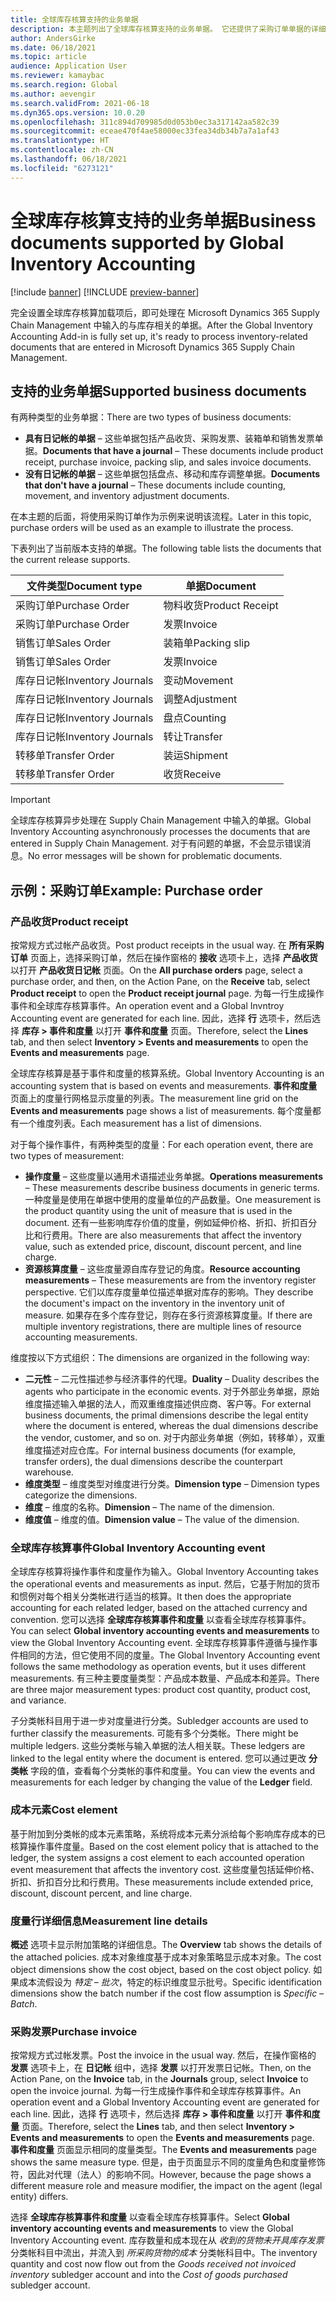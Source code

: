 ```yaml
---
title: 全球库存核算支持的业务单据
description: 本主题列出了全球库存核算支持的业务单据。 它还提供了采购订单单据的详细示例。
author: AndersGirke
ms.date: 06/18/2021
ms.topic: article
audience: Application User
ms.reviewer: kamaybac
ms.search.region: Global
ms.author: aevengir
ms.search.validFrom: 2021-06-18
ms.dyn365.ops.version: 10.0.20
ms.openlocfilehash: 311c894d709985d0d053b0ec3a317142aa582c39
ms.sourcegitcommit: eceae470f4ae58000ec33fea34db34b7a7a1af43
ms.translationtype: HT
ms.contentlocale: zh-CN
ms.lasthandoff: 06/18/2021
ms.locfileid: "6273121"
---
```

# <a name="business-documents-supported-by-global-inventory-accounting"></a><span data-ttu-id="5c698-104">全球库存核算支持的业务单据</span><span class="sxs-lookup"><span data-stu-id="5c698-104">Business documents supported by Global Inventory Accounting</span></span>

[!include [banner](../includes/banner.md)]
[!INCLUDE [preview-banner](../includes/preview-banner.md)]

<span data-ttu-id="5c698-105">完全设置全球库存核算加载项后，即可处理在 Microsoft Dynamics 365 Supply Chain Management 中输入的与库存相关的单据。</span><span class="sxs-lookup"><span data-stu-id="5c698-105">After the Global Inventory Accounting Add-in is fully set up, it's ready to process inventory-related documents that are entered in Microsoft Dynamics 365 Supply Chain Management.</span></span>

## <a name="supported-business-documents"></a><span data-ttu-id="5c698-106">支持的业务单据</span><span class="sxs-lookup"><span data-stu-id="5c698-106">Supported business documents</span></span>

<span data-ttu-id="5c698-107">有两种类型的业务单据：</span><span class="sxs-lookup"><span data-stu-id="5c698-107">There are two types of business documents:</span></span>

- <span data-ttu-id="5c698-108">**具有日记帐的单据** – 这些单据包括产品收货、采购发票、装箱单和销售发票单据。</span><span class="sxs-lookup"><span data-stu-id="5c698-108">**Documents that have a journal** – These documents include product receipt, purchase invoice, packing slip, and sales invoice documents.</span></span>
- <span data-ttu-id="5c698-109">**没有日记帐的单据** – 这些单据包括盘点、移动和库存调整单据。</span><span class="sxs-lookup"><span data-stu-id="5c698-109">**Documents that don't have a journal** – These documents include counting, movement, and inventory adjustment documents.</span></span>

<span data-ttu-id="5c698-110">在本主题的后面，将使用采购订单作为示例来说明该流程。</span><span class="sxs-lookup"><span data-stu-id="5c698-110">Later in this topic, purchase orders will be used as an example to illustrate the process.</span></span>

<span data-ttu-id="5c698-111">下表列出了当前版本支持的单据。</span><span class="sxs-lookup"><span data-stu-id="5c698-111">The following table lists the documents that the current release supports.</span></span>

| <span data-ttu-id="5c698-112">文件类型</span><span class="sxs-lookup"><span data-stu-id="5c698-112">Document type</span></span>      | <span data-ttu-id="5c698-113">单据</span><span class="sxs-lookup"><span data-stu-id="5c698-113">Document</span></span>        |
|--------------------|-----------------|
| <span data-ttu-id="5c698-114">采购订单</span><span class="sxs-lookup"><span data-stu-id="5c698-114">Purchase Order</span></span>     | <span data-ttu-id="5c698-115">物料收货</span><span class="sxs-lookup"><span data-stu-id="5c698-115">Product Receipt</span></span> |
| <span data-ttu-id="5c698-116">采购订单</span><span class="sxs-lookup"><span data-stu-id="5c698-116">Purchase Order</span></span>     | <span data-ttu-id="5c698-117">发票</span><span class="sxs-lookup"><span data-stu-id="5c698-117">Invoice</span></span>         |
| <span data-ttu-id="5c698-118">销售订单</span><span class="sxs-lookup"><span data-stu-id="5c698-118">Sales Order</span></span>        | <span data-ttu-id="5c698-119">装箱单</span><span class="sxs-lookup"><span data-stu-id="5c698-119">Packing slip</span></span>    |
| <span data-ttu-id="5c698-120">销售订单</span><span class="sxs-lookup"><span data-stu-id="5c698-120">Sales Order</span></span>        | <span data-ttu-id="5c698-121">发票</span><span class="sxs-lookup"><span data-stu-id="5c698-121">Invoice</span></span>         |
| <span data-ttu-id="5c698-122">库存日记帐</span><span class="sxs-lookup"><span data-stu-id="5c698-122">Inventory Journals</span></span> | <span data-ttu-id="5c698-123">变动</span><span class="sxs-lookup"><span data-stu-id="5c698-123">Movement</span></span>        |
| <span data-ttu-id="5c698-124">库存日记帐</span><span class="sxs-lookup"><span data-stu-id="5c698-124">Inventory Journals</span></span> | <span data-ttu-id="5c698-125">调整</span><span class="sxs-lookup"><span data-stu-id="5c698-125">Adjustment</span></span>      |
| <span data-ttu-id="5c698-126">库存日记帐</span><span class="sxs-lookup"><span data-stu-id="5c698-126">Inventory Journals</span></span> | <span data-ttu-id="5c698-127">盘点</span><span class="sxs-lookup"><span data-stu-id="5c698-127">Counting</span></span>        |
| <span data-ttu-id="5c698-128">库存日记帐</span><span class="sxs-lookup"><span data-stu-id="5c698-128">Inventory Journals</span></span> | <span data-ttu-id="5c698-129">转让</span><span class="sxs-lookup"><span data-stu-id="5c698-129">Transfer</span></span>        |
| <span data-ttu-id="5c698-130">转移单</span><span class="sxs-lookup"><span data-stu-id="5c698-130">Transfer Order</span></span>     | <span data-ttu-id="5c698-131">装运</span><span class="sxs-lookup"><span data-stu-id="5c698-131">Shipment</span></span>        |
| <span data-ttu-id="5c698-132">转移单</span><span class="sxs-lookup"><span data-stu-id="5c698-132">Transfer Order</span></span>     | <span data-ttu-id="5c698-133">收货</span><span class="sxs-lookup"><span data-stu-id="5c698-133">Receive</span></span>         |

> [!IMPORTANT]
> <span data-ttu-id="5c698-134">全球库存核算异步处理在 Supply Chain Management 中输入的单据。</span><span class="sxs-lookup"><span data-stu-id="5c698-134">Global Inventory Accounting asynchronously processes the documents that are entered in Supply Chain Management.</span></span> <span data-ttu-id="5c698-135">对于有问题的单据，不会显示错误消息。</span><span class="sxs-lookup"><span data-stu-id="5c698-135">No error messages will be shown for problematic documents.</span></span>

## <a name="example-purchase-order"></a><span data-ttu-id="5c698-136">示例：采购订单</span><span class="sxs-lookup"><span data-stu-id="5c698-136">Example: Purchase order</span></span>

### <a name="product-receipt"></a><span data-ttu-id="5c698-137">产品收货</span><span class="sxs-lookup"><span data-stu-id="5c698-137">Product receipt</span></span>

<span data-ttu-id="5c698-138">按常规方式过帐产品收货。</span><span class="sxs-lookup"><span data-stu-id="5c698-138">Post product receipts in the usual way.</span></span> <span data-ttu-id="5c698-139">在 **所有采购订单** 页面上，选择采购订单，然后在操作窗格的 **接收** 选项卡上，选择 **产品收货** 以打开 **产品收货日记帐** 页面。</span><span class="sxs-lookup"><span data-stu-id="5c698-139">On the **All purchase orders** page, select a purchase order, and then, on the Action Pane, on the **Receive** tab, select **Product receipt** to open the **Product receipt journal** page.</span></span> <span data-ttu-id="5c698-140">为每一行生成操作事件和全球库存核算事件。</span><span class="sxs-lookup"><span data-stu-id="5c698-140">An operation event and a Global Invntroy Accounting event are generated for each line.</span></span> <span data-ttu-id="5c698-141">因此，选择 **行** 选项卡，然后选择 **库存 \> 事件和度量** 以打开 **事件和度量** 页面。</span><span class="sxs-lookup"><span data-stu-id="5c698-141">Therefore, select the **Lines** tab, and then select **Inventory \> Events and measurements** to open the **Events and measurements** page.</span></span>

<span data-ttu-id="5c698-142">全球库存核算是基于事件和度量的核算系统。</span><span class="sxs-lookup"><span data-stu-id="5c698-142">Global Inventory Accounting is an accounting system that is based on events and measurements.</span></span> <span data-ttu-id="5c698-143">**事件和度量** 页面上的度量行网格显示度量的列表。</span><span class="sxs-lookup"><span data-stu-id="5c698-143">The measurement line grid on the **Events and measurements** page shows a list of measurements.</span></span> <span data-ttu-id="5c698-144">每个度量都有一个维度列表。</span><span class="sxs-lookup"><span data-stu-id="5c698-144">Each measurement has a list of dimensions.</span></span>

<span data-ttu-id="5c698-145">对于每个操作事件，有两种类型的度量：</span><span class="sxs-lookup"><span data-stu-id="5c698-145">For each operation event, there are two types of measurement:</span></span>

- <span data-ttu-id="5c698-146">**操作度量** – 这些度量以通用术语描述业务单据。</span><span class="sxs-lookup"><span data-stu-id="5c698-146">**Operations measurements** – These measurements describe business documents in generic terms.</span></span> <span data-ttu-id="5c698-147">一种度量是使用在单据中使用的度量单位的产品数量。</span><span class="sxs-lookup"><span data-stu-id="5c698-147">One measurement is the product quantity using the unit of measure that is used in the document.</span></span> <span data-ttu-id="5c698-148">还有一些影响库存价值的度量，例如延伸价格、折扣、折扣百分比和行费用。</span><span class="sxs-lookup"><span data-stu-id="5c698-148">There are also measurements that affect the inventory value, such as extended price, discount, discount percent, and line charge.</span></span>
- <span data-ttu-id="5c698-149">**资源核算度量** – 这些度量源自库存登记的角度。</span><span class="sxs-lookup"><span data-stu-id="5c698-149">**Resource accounting measurements** – These measurements are from the inventory register perspective.</span></span> <span data-ttu-id="5c698-150">它们以库存度量单位描述单据对库存的影响。</span><span class="sxs-lookup"><span data-stu-id="5c698-150">They describe the document's impact on the inventory in the inventory unit of measure.</span></span> <span data-ttu-id="5c698-151">如果存在多个库存登记，则存在多行资源核算度量。</span><span class="sxs-lookup"><span data-stu-id="5c698-151">If there are multiple inventory registrations, there are multiple lines of resource accounting measurements.</span></span>

<span data-ttu-id="5c698-152">维度按以下方式组织：</span><span class="sxs-lookup"><span data-stu-id="5c698-152">The dimensions are organized in the following way:</span></span>

- <span data-ttu-id="5c698-153">**二元性** – 二元性描述参与经济事件的代理。</span><span class="sxs-lookup"><span data-stu-id="5c698-153">**Duality** – Duality describes the agents who participate in the economic events.</span></span> <span data-ttu-id="5c698-154">对于外部业务单据，原始维度描述输入单据的法人，而双重维度描述供应商、客户等。</span><span class="sxs-lookup"><span data-stu-id="5c698-154">For external business documents, the primal dimensions describe the legal entity where the document is entered, whereas the dual dimensions describe the vendor, customer, and so on.</span></span> <span data-ttu-id="5c698-155">对于内部业务单据（例如，转移单），双重维度描述对应仓库。</span><span class="sxs-lookup"><span data-stu-id="5c698-155">For internal business documents (for example, transfer orders), the dual dimensions describe the counterpart warehouse.</span></span>
- <span data-ttu-id="5c698-156">**维度类型** – 维度类型对维度进行分类。</span><span class="sxs-lookup"><span data-stu-id="5c698-156">**Dimension type** – Dimension types categorize the dimensions.</span></span>
- <span data-ttu-id="5c698-157">**维度** – 维度的名称。</span><span class="sxs-lookup"><span data-stu-id="5c698-157">**Dimension** – The name of the dimension.</span></span>
- <span data-ttu-id="5c698-158">**维度值** – 维度的值。</span><span class="sxs-lookup"><span data-stu-id="5c698-158">**Dimension value** – The value of the dimension.</span></span>

### <a name="global-inventory-accounting-event"></a><span data-ttu-id="5c698-159">全球库存核算事件</span><span class="sxs-lookup"><span data-stu-id="5c698-159">Global Inventory Accounting event</span></span>

<span data-ttu-id="5c698-160">全球库存核算将操作事件和度量作为输入。</span><span class="sxs-lookup"><span data-stu-id="5c698-160">Global Inventory Accounting takes the operational events and measurements as input.</span></span> <span data-ttu-id="5c698-161">然后，它基于附加的货币和惯例对每个相关分类帐进行适当的核算。</span><span class="sxs-lookup"><span data-stu-id="5c698-161">It then does the appropriate accounting for each related ledger, based on the attached currency and convention.</span></span> <span data-ttu-id="5c698-162">您可以选择 **全球库存核算事件和度量** 以查看全球库存核算事件。</span><span class="sxs-lookup"><span data-stu-id="5c698-162">You can select **Global inventory accounting events and measurements** to view the Global Inventory Accounting event.</span></span> <span data-ttu-id="5c698-163">全球库存核算事件遵循与操作事件相同的方法，但它使用不同的度量。</span><span class="sxs-lookup"><span data-stu-id="5c698-163">The Global Inventory Accounting event follows the same methodology as operation events, but it uses different measurements.</span></span> <span data-ttu-id="5c698-164">有三种主要度量类型：产品成本数量、产品成本和差异。</span><span class="sxs-lookup"><span data-stu-id="5c698-164">There are three major measurement types: product cost quantity, product cost, and variance.</span></span>

<span data-ttu-id="5c698-165">子分类帐科目用于进一步对度量进行分类。</span><span class="sxs-lookup"><span data-stu-id="5c698-165">Subledger accounts are used to further classify the measurements.</span></span> <span data-ttu-id="5c698-166">可能有多个分类帐。</span><span class="sxs-lookup"><span data-stu-id="5c698-166">There might be multiple ledgers.</span></span> <span data-ttu-id="5c698-167">这些分类帐与输入单据的法人相关联。</span><span class="sxs-lookup"><span data-stu-id="5c698-167">These ledgers are linked to the legal entity where the document is entered.</span></span> <span data-ttu-id="5c698-168">您可以通过更改 **分类帐** 字段的值，查看每个分类帐的事件和度量。</span><span class="sxs-lookup"><span data-stu-id="5c698-168">You can view the events and measurements for each ledger by changing the value of the **Ledger** field.</span></span>

### <a name="cost-element"></a><span data-ttu-id="5c698-169">成本元素</span><span class="sxs-lookup"><span data-stu-id="5c698-169">Cost element</span></span>

<span data-ttu-id="5c698-170">基于附加到分类帐的成本元素策略，系统将成本元素分派给每个影响库存成本的已核算操作事件度量。</span><span class="sxs-lookup"><span data-stu-id="5c698-170">Based on the cost element policy that is attached to the ledger, the system assigns a cost element to each accounted operation event measurement that affects the inventory cost.</span></span> <span data-ttu-id="5c698-171">这些度量包括延伸价格、折扣、折扣百分比和行费用。</span><span class="sxs-lookup"><span data-stu-id="5c698-171">These measurements include extended price, discount, discount percent, and line charge.</span></span>

### <a name="measurement-line-details"></a><span data-ttu-id="5c698-172">度量行详细信息</span><span class="sxs-lookup"><span data-stu-id="5c698-172">Measurement line details</span></span>

<span data-ttu-id="5c698-173">**概述** 选项卡显示附加策略的详细信息。</span><span class="sxs-lookup"><span data-stu-id="5c698-173">The **Overview** tab shows the details of the attached policies.</span></span> <span data-ttu-id="5c698-174">成本对象维度基于成本对象策略显示成本对象。</span><span class="sxs-lookup"><span data-stu-id="5c698-174">The cost object dimensions show the cost object, based on the cost object policy.</span></span> <span data-ttu-id="5c698-175">如果成本流假设为 *特定 – 批次*，特定的标识维度显示批号。</span><span class="sxs-lookup"><span data-stu-id="5c698-175">Specific identification dimensions show the batch number if the cost flow assumption is *Specific – Batch*.</span></span>

### <a name="purchase-invoice"></a><span data-ttu-id="5c698-176">采购发票</span><span class="sxs-lookup"><span data-stu-id="5c698-176">Purchase invoice</span></span>

<span data-ttu-id="5c698-177">按常规方式过帐发票。</span><span class="sxs-lookup"><span data-stu-id="5c698-177">Post the invoice in the usual way.</span></span> <span data-ttu-id="5c698-178">然后，在操作窗格的 **发票** 选项卡上，在 **日记帐** 组中，选择 **发票** 以打开发票日记帐。</span><span class="sxs-lookup"><span data-stu-id="5c698-178">Then, on the Action Pane, on the **Invoice** tab, in the **Journals** group, select **Invoice** to open the invoice journal.</span></span> <span data-ttu-id="5c698-179">为每一行生成操作事件和全球库存核算事件。</span><span class="sxs-lookup"><span data-stu-id="5c698-179">An operation event and a Global Inventory Accounting event are generated for each line.</span></span> <span data-ttu-id="5c698-180">因此，选择 **行** 选项卡，然后选择 **库存 \> 事件和度量** 以打开 **事件和度量** 页面。</span><span class="sxs-lookup"><span data-stu-id="5c698-180">Therefore, select the **Lines** tab, and then select **Inventory \> Events and measurements** to open the **Events and measurements** page.</span></span> <span data-ttu-id="5c698-181">**事件和度量** 页面显示相同的度量类型。</span><span class="sxs-lookup"><span data-stu-id="5c698-181">The **Events and measurements** page shows the same measure type.</span></span> <span data-ttu-id="5c698-182">但是，由于页面显示不同的度量角色和度量修饰符，因此对代理（法人）的影响不同。</span><span class="sxs-lookup"><span data-stu-id="5c698-182">However, because the page shows a different measure role and measure modifier, the impact on the agent (legal entity) differs.</span></span>

<span data-ttu-id="5c698-183">选择 **全球库存核算事件和度量** 以查看全球库存核算事件。</span><span class="sxs-lookup"><span data-stu-id="5c698-183">Select **Global inventory accounting events and measurements** to view the Global Inventory Accounting event.</span></span> <span data-ttu-id="5c698-184">库存数量和成本现在从 *收到的货物未开具库存发票* 分类帐科目中流出，并流入到 *所采购货物的成本* 分类帐科目中。</span><span class="sxs-lookup"><span data-stu-id="5c698-184">The inventory quantity and cost now flow out from the *Goods received not invoiced inventory* subledger account and into the *Cost of goods purchased* subledger account.</span></span>

